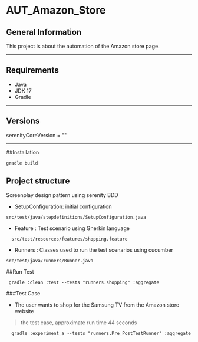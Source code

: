 # AUT_Amazon_Store

## General Information
This project is about the automation of the Amazon store page.
***
## Requirements
- Java
- JDK 17
- Gradle
***
## Versions
serenityCoreVersion = ""
***
##Installation
```
gradle build
```
## Project structure
Screenplay design pattern using serenity BDD

- SetupConfiguration: initial configuration
```
src/test/java/stepdefinitions/SetupConfiguration.java
```
- Feature : Test scenario using Gherkin language
```
  src/test/resources/features/shopping.feature
```
- Runners : Classes used to run the test scenarios using cucumber
```
src/test/java/runners/Runner.java
```
##Run Test
```
 gradle :clean :test --tests "runners.shopping" :aggregate
```
###Test Case
- The user wants to shop for the Samsung TV from the Amazon store website
> the test case, approximate run time 44 seconds
  ```
    gradle :experiment_a --tests "runners.Pre_PostTestRunner" :aggregate 
   ```





